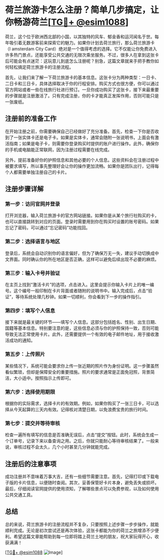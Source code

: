 # 荷兰旅游卡怎么注册？简单几步搞定，让你畅游荷兰[[TG💪+ @esim1088](https://t.me/s/esim1088)]

荷兰，这个位于欧洲西北部的小国，以其独特的风车、郁金香和运河闻名于世。每年吸引着无数游客前来探索它的魅力。如果你计划去荷兰旅行，那么荷兰旅游卡（I amsterdam City Card）绝对是一个值得考虑的选择。它不仅能让你免费进入许多热门景点，还能享受公共交通的无限次乘坐服务。不过，很多人在拿到这张卡后可能会有点迷茫：这玩意儿到底怎么注册呢？别急，这篇文章就来手把手教你如何轻松搞定荷兰旅游卡的注册流程。

首先，让我们来了解一下荷兰旅游卡的基本信息。这张卡分为两种类型：一日卡、二日卡和三日卡，具体选择取决于你的行程安排。购买方式也很方便，你可以通过官方网站或者一些在线旅行社进行预订。一旦你成功购买了这张卡，接下来最重要的步骤就是注册激活了。只有完成注册，你的卡才能真正发挥作用，否则可能只是一张废纸。

## 注册前的准备工作

在开始注册之前，你需要确保自己已经做好了充分准备。首先，检查一下你是否收到了一张实体卡还是电子卡。如果是实体卡，通常会随附一张说明书，上面会有激活指南；如果是电子卡，则需要你登录购买时提供的账户进行操作。此外，确保你的手机或电脑能正常联网，因为注册过程需要在线完成。

另外，提前准备好你的护照信息和其他必要的个人信息。这些资料会在注册过程中被要求填写，所以事先整理好会让你的操作更加流畅。如果你是团队出行，记得每个人都需要单独注册自己的卡片。

## 注册步骤详解

### 第一步：访问官网并登录

打开浏览器，输入荷兰旅游卡的官方网站链接。如果你是从某个旅行社购买的卡，也可以直接跳转到对应的页面。登录时需要用到你在购买时设置的账号密码。如果忘记了密码，可以通过“忘记密码”功能找回。

### 第二步：选择语言与地区

登录后，系统会自动识别你的语言偏好，但为了确保万无一失，建议手动切换成中文界面。同时确认你的所在地区是否正确，这样可以避免后续出现不必要的麻烦。

### 第三步：输入卡号并验证

在主页上找到“激活卡片”的选项，点击进入。这里会提示你输入卡片上的唯一编号。这个编号一般印制在卡片背面或者随附的说明书中。输入完成后，点击“验证”，等待系统处理几秒钟。如果一切顺利，你会看到下一步的操作指引。

### 第四步：填写个人信息

接下来就是最关键的环节——填写个人信息。这部分包括姓名、性别、出生日期、国籍等基本信息。特别要注意的是，这些信息必须与你的护照保持一致，否则可能导致无法正常使用卡片。此外，还需要提供一个有效的电子邮件地址，用于接收激活成功的通知。

### 第五步：上传照片

某些情况下，系统可能会要求你上传一张近期的照片作为身份证明。这一步骤虽然看似繁琐，但却是保障安全的重要措施。照片的要求通常是正面免冠照，背景简洁，大小适中。按照指示上传即可。

### 第六步：选择使用期限

根据你的实际需求，选择卡片的有效期。例如，如果你购买了一张三日卡，可以选择从今天起算的三天内有效。记得核对清楚日期，以免浪费宝贵的旅行时间。

### 第七步：提交并等待审核

检查一遍所有填写的信息是否准确无误后，点击“提交”按钮。此时，系统会生成一个订单号，记录下来以备查询之用。之后，你就只能耐心等待审核结果了。一般来说，审核过程不会太久，几个小时甚至几分钟就能完成。

## 注册后的注意事项

成功注册并不意味着万事大吉，还有一些细节需要注意。首先，记得打印或下载电子版的卡片信息，以便随时查阅。其次，妥善保管好卡片本身，避免丢失或损坏。最后，仔细阅读官网提供的使用须知，了解哪些景点可以免费参观，以及如何使用公共交通工具。

## 总结

总的来说，荷兰旅游卡的注册流程并不复杂，只要按照上述步骤一步步操作，就能顺利完成。无论是初次尝试还是再次体验，这张卡都能为你的荷兰之旅增添不少便利。希望这篇文章能帮助到每一位即将踏上荷兰土地的朋友，祝大家玩得开心，收获满满！

[[TG💪+ @esim1088](https://t.me/s/esim1088) ![Image](https://i.postimg.cc/4NQfJmqS/Snipaste-2025-05-13-00-14-12.png)]